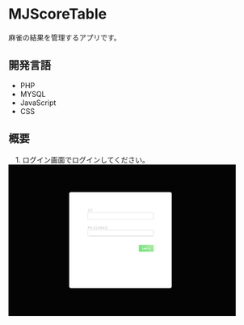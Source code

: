 # MJScoreTable
麻雀の結果を管理するアプリです。

## 開発言語
 - PHP  
 - MYSQL  
 - JavaScript  
 - CSS  

## 概要
　1. ログイン画面でログインしてください。  
<img src="https://github.com/ice-soi/MJScoreTable/blob/picture/%E3%83%AD%E3%82%B0%E3%82%A4%E3%83%B3%E7%94%BB%E9%9D%A2.jpg" alt="ログイン画面" title="ログイン画面" width="450" height="300">　
